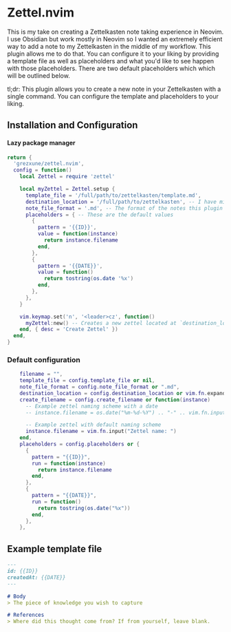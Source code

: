 # Zettel.nvim

This is my take on creating a Zettelkasten note taking experience in Neovim. I use Obsidian but work mostly in Neovim so I wanted an extremely efficient way to add a note to my Zettelkasten in the middle of my workflow. This plugin allows me to do that. You can configure it to your liking by providing a template file as well as placeholders and what you'd like to see happen with those placeholders. There are two default placeholders which which will be outlined below.

tl;dr: This plugin allows you to create a new note in your Zettelkasten with a single command. You can configure the template and placeholders to your liking.

## Installation and Configuration

#### Lazy package manager
```lua
return {
  'grezxune/zettel.nvim',
  config = function()
    local Zettel = require 'zettel'

    local myZettel = Zettel.setup {
      template_file = '/full/path/to/zettelkasten/template.md',
      destination_location = '/full/path/to/zettelkasten', -- I have mine pointed to my vault/zettelkasten folder
      note_file_format = '.md', -- The format of the notes this plugin will create
      placeholders = { -- These are the default values
        {
          pattern = '{{ID}}',
          value = function(instance)
            return instance.filename
          end,
        },
        {
          pattern = '{{DATE}}',
          value = function()
            return tostring(os.date '%x')
          end,
        },
      },
    }

    vim.keymap.set('n', '<leader>cz', function()
      myZettel:new() -- Creates a new zettel located at `destination_location`
    end, { desc = 'Create Zettel' })
  end,
}
```

### Default configuration
```lua
    filename = "",
    template_file = config.template_file or nil,
    note_file_format = config.note_file_format or ".md",
    destination_location = config.destination_location or vim.fn.expand("%:p:h"),
    create_filename = config.create_filename or function(instance)
      -- Example zettel naming scheme with a date
      -- instance.filename = os.date("%m-%d-%Y") .. "-" .. vim.fn.input("Zettel name: ")

      -- Example zettel with default naming scheme
      instance.filename = vim.fn.input("Zettel name: ")
    end,
    placeholders = config.placeholders or {
      {
        pattern = "{{ID}}",
        run = function(instance)
          return instance.filename
        end,
      },
      {
        pattern = "{{DATE}}",
        run = function()
          return tostring(os.date("%x"))
        end,
      },
    },
```

## Example template file

```markdown
---
id: {{ID}}
createdAt: {{DATE}}
---

# Body
> The piece of knowledge you wish to capture

# References
> Where did this thought come from? If from yourself, leave blank.
```
